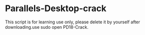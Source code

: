 # Parallels-Desktop-crack
This script is for learning use only, please delete it by yourself after downloading.use sudo open PD18-Crack.
